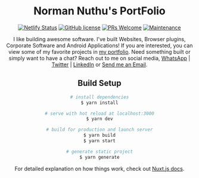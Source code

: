 <h1 align="center"> Norman Nuthu's PortFolio </h1>
<div align="center">

[![Netlify Status](https://api.netlify.com/api/v1/badges/86ef068b-fb86-4ff6-a82a-9b3148cdcdd5/deploy-status)](https://app.netlify.com/sites/normanmnuthu/deploys)
[![GitHub license](https://img.shields.io/badge/license-Apache%20License%202.0-blue.svg?style=flat)](https://github.com/GypsyTheDj/norman-portfolio/blob/master/LICENSE.txt)
[![PRs Welcome](https://img.shields.io/badge/PRs-welcome-brightgreen.svg?style=flat-square)](https://github.com/GypsyTheDj/norman-portfolio/pulls)
[![Maintenance](https://img.shields.io/badge/Maintained%3F-yes-green.svg)](https://github.com/GypsyTheDj)

I like building awesome software. I've built Websites, Browser plugins, Corporate Software and Android Applications! If you are interested, you can view some of my favorite projects in [my portfolio](https://normann.netlify.app). Need something built or simply want to have a chat? Reach out to me on social media, [WhatsApp](https://api.whatsapp.com/send?phone=254724920601) | [Twitter](https://twitter.com/ThisIsPappi254) | [LinkedIn](https://www.linkedin.com/in/normannuthu) or <a href="mailto:norman.strathmore@gmail.com?subject=Email from your Github Portfolio">Send me an Email</a>.

## Build Setup

```bash
# install dependencies
$ yarn install

# serve with hot reload at localhost:3000
$ yarn dev

# build for production and launch server
$ yarn build
$ yarn start

# generate static project
$ yarn generate
```

For detailed explanation on how things work, check out [Nuxt.js docs](https://nuxtjs.org).
